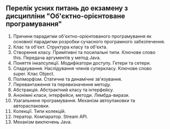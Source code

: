 ## Перелік усних питань до екзамену з дисципліни "Об'єктно-орієнтоване програмування"

1. Причини парадигми об'єктно-орієнтованого програмування як основної парадигми розробки сучасного програмного забезпечення.
2. Клас та об'єкт. Структура класу та об'єкта.
3. Створення класу. Примітивні та посилальні типи. Ключове слово this. Передача аргументів у метод Java.
4. Поняття інкапсуляції. Модифікатори доступу. Гетери та сетери.
5. Спадкування. Наслідування членів суперкласу. Ключове слово super. Клас Object.
6. Поліморфізм. Статичне та динамічне зв'язування.
7. Перевантаження та перевизначення методу.
8. Абстракція. Абстрактний класу та інтерфейсу.
9. Анонімні класи, інтерфейси, методи. Лямбда-вирази.
10. Узагальнене програмування. Механізм автоупаковки та автораспаковки.
11. Колекції. Типи колекцій.
12. Ітератор. Компаратор. Stream API.
13. Механізм виключень Java.
